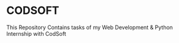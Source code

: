 # CODSOFT
This Repository Contains tasks of my Web Development &amp; Python Internship with CodSoft
